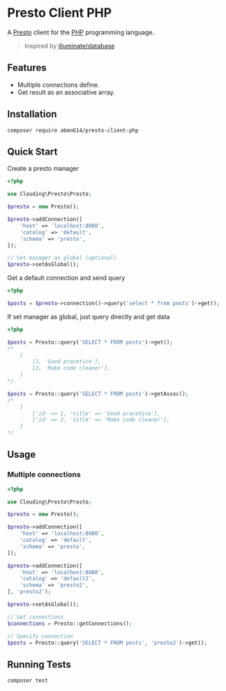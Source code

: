 # Presto Client PHP

A [Presto](https://prestodb.io) client for the [PHP](http://www.php.net/) programming language.

> Inspired by [illuminate/database](https://github.com/illuminate/database)

## Features

- Multiple connections define.
- Get result as an associative array.

## Installation

```
composer require abmn614/presto-client-php
```

## Quick Start

Create a presto manager
```php
<?php

use Clouding\Presto\Presto;

$presto = new Presto();

$presto->addConnection([
    'host' => 'localhost:8080',
    'catalog' => 'default',
    'schema' => 'presto',
]);

// Set manager as global (optional)
$presto->setAsGlobal();
```

Get a default connection and send query
```php
<?php

$posts = $presto->connection()->query('select * from posts')->get();
```

If set manager as global, just query directly and get data
```php
<?php

$posts = Presto::query('SELECT * FROM posts')->get();
/* 
    [
        [1, 'Good pracetice'],
        [2, 'Make code cleaner'],
    ]
*/

$posts = Presto::query('SELECT * FROM posts')->getAssoc();
/* 
    [
        ['id' => 1, 'title' => 'Good pracetice'],
        ['id' => 2, 'title' => 'Make code cleaner'],
    ]
*/    
```

## Usage

### Multiple connections

```php
<?php

use Clouding\Presto\Presto;

$presto = new Presto();

$presto->addConnection([
    'host' => 'localhost:8080',
    'catalog' => 'default',
    'schema' => 'presto',
]);

$presto->addConnection([
    'host' => 'localhost:8080',
    'catalog' => 'default2',
    'schema' => 'presto2',
], 'presto2');

$presto->setAsGlobal();

// Get connections
$connections = Presto::getConnections();

// Specify connection
$posts = Presto::query('SELECT * FROM posts', 'presto2')->get();
```

## Running Tests
```
composer test
```
